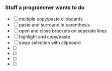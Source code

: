 ### Stuff a programmer wants to do

- [ ] multiple copy/paste clipboards
- [ ] paste and surround in parenthesis
- [ ] open and close brackets on seperate lines
- [ ] highlight and copy/paste
- [ ] swap selection with clipboard
- [ ] 
- [ ] 
- [ ] 
- [ ] 
